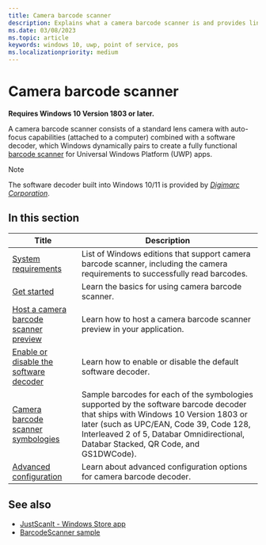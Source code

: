 ```yaml
---
title: Camera barcode scanner
description: Explains what a camera barcode scanner is and provides links to various topics that describe its features.
ms.date: 03/08/2023
ms.topic: article
keywords: windows 10, uwp, point of service, pos
ms.localizationpriority: medium
---
```


# Camera barcode scanner

**Requires Windows 10 Version 1803 or later.**

A camera barcode scanner consists of a standard lens camera with auto-focus capabilities (attached to a computer) combined with a software decoder, which Windows dynamically pairs to create a fully functional [barcode scanner](pos-barcodescanner.md) for Universal Windows Platform (UWP) apps.

> [!NOTE]
> The software decoder built into Windows 10/11 is provided by [*Digimarc Corporation*](https://www.digimarc.com/).

## In this section

| Title | Description |
|------|------------|
| [System requirements](pos-camerabarcode-system-requirements.md)  | List of Windows editions that support camera barcode scanner, including the camera requirements to successfully read barcodes. |
| [Get started](pos-camerabarcode-get-started.md)              | Learn the basics for using camera barcode scanner. |
| [Host a camera barcode scanner preview](pos-camerabarcode-hosting-preview.md)          | Learn how to host a camera barcode scanner preview in your application. |
| [Enable or disable the software decoder](pos-camerabarcode-enable-disable.md)         | Learn how to enable or disable the default software decoder. |
| [Camera barcode scanner symbologies](pos-camerabarcode-symbologies.md) | Sample barcodes for each of the symbologies supported by the software barcode decoder that ships with Windows 10 Version 1803 or later (such as UPC/EAN, Code 39, Code 128, Interleaved 2 of 5, Databar Omnidirectional, Databar Stacked, QR Code, and GS1DWCode). |
| [Advanced configuration](pos-camerabarcode-advancedconfig.md)    | Learn about advanced configuration options for camera barcode decoder. |

## See also

- [JustScanIt - Windows Store app](https://aka.ms/justscanit)
- [BarcodeScanner sample](https://github.com/microsoft/Windows-universal-samples/tree/main/Samples/BarcodeScanner)

